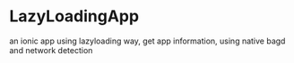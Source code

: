 # LazyLoadingApp
an ionic app using lazyloading way, get app information, using native bagd and network detection
